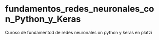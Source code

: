 # fundamentos_redes_neuronales_con_Python_y_Keras
Curoso de fundamentod de redes neuronales on python y keras en platzi
